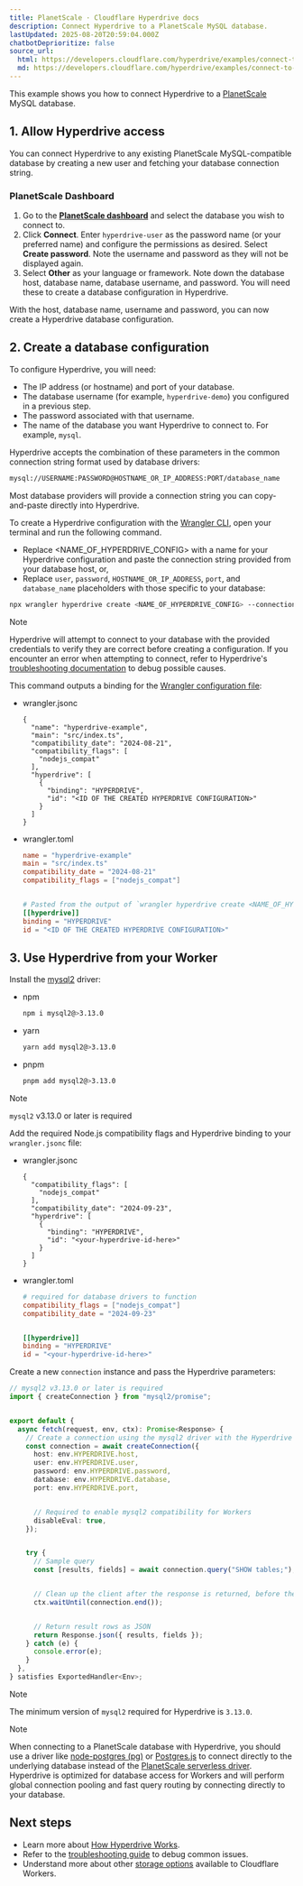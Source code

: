 ```yaml
---
title: PlanetScale · Cloudflare Hyperdrive docs
description: Connect Hyperdrive to a PlanetScale MySQL database.
lastUpdated: 2025-08-20T20:59:04.000Z
chatbotDeprioritize: false
source_url:
  html: https://developers.cloudflare.com/hyperdrive/examples/connect-to-mysql/mysql-database-providers/planetscale/
  md: https://developers.cloudflare.com/hyperdrive/examples/connect-to-mysql/mysql-database-providers/planetscale/index.md
---
```


This example shows you how to connect Hyperdrive to a [PlanetScale](https://planetscale.com/) MySQL database.

## 1. Allow Hyperdrive access

You can connect Hyperdrive to any existing PlanetScale MySQL-compatible database by creating a new user and fetching your database connection string.

### PlanetScale Dashboard

1. Go to the [**PlanetScale dashboard**](https://app.planetscale.com/) and select the database you wish to connect to.
2. Click **Connect**. Enter `hyperdrive-user` as the password name (or your preferred name) and configure the permissions as desired. Select **Create password**. Note the username and password as they will not be displayed again.
3. Select **Other** as your language or framework. Note down the database host, database name, database username, and password. You will need these to create a database configuration in Hyperdrive.

With the host, database name, username and password, you can now create a Hyperdrive database configuration.

## 2. Create a database configuration

To configure Hyperdrive, you will need:

* The IP address (or hostname) and port of your database.
* The database username (for example, `hyperdrive-demo`) you configured in a previous step.
* The password associated with that username.
* The name of the database you want Hyperdrive to connect to. For example, `mysql`.

Hyperdrive accepts the combination of these parameters in the common connection string format used by database drivers:

```txt
mysql://USERNAME:PASSWORD@HOSTNAME_OR_IP_ADDRESS:PORT/database_name
```

Most database providers will provide a connection string you can copy-and-paste directly into Hyperdrive.

To create a Hyperdrive configuration with the [Wrangler CLI](https://developers.cloudflare.com/workers/wrangler/install-and-update/), open your terminal and run the following command.

* Replace \<NAME\_OF\_HYPERDRIVE\_CONFIG> with a name for your Hyperdrive configuration and paste the connection string provided from your database host, or,
* Replace `user`, `password`, `HOSTNAME_OR_IP_ADDRESS`, `port`, and `database_name` placeholders with those specific to your database:

```sh
npx wrangler hyperdrive create <NAME_OF_HYPERDRIVE_CONFIG> --connection-string="mysql://user:password@HOSTNAME_OR_IP_ADDRESS:PORT/database_name"
```

Note

Hyperdrive will attempt to connect to your database with the provided credentials to verify they are correct before creating a configuration. If you encounter an error when attempting to connect, refer to Hyperdrive's [troubleshooting documentation](https://developers.cloudflare.com/hyperdrive/observability/troubleshooting/) to debug possible causes.

This command outputs a binding for the [Wrangler configuration file](https://developers.cloudflare.com/workers/wrangler/configuration/):

* wrangler.jsonc

  ```jsonc
  {
    "name": "hyperdrive-example",
    "main": "src/index.ts",
    "compatibility_date": "2024-08-21",
    "compatibility_flags": [
      "nodejs_compat"
    ],
    "hyperdrive": [
      {
        "binding": "HYPERDRIVE",
        "id": "<ID OF THE CREATED HYPERDRIVE CONFIGURATION>"
      }
    ]
  }
  ```

* wrangler.toml

  ```toml
  name = "hyperdrive-example"
  main = "src/index.ts"
  compatibility_date = "2024-08-21"
  compatibility_flags = ["nodejs_compat"]


  # Pasted from the output of `wrangler hyperdrive create <NAME_OF_HYPERDRIVE_CONFIG> --connection-string=[...]` above.
  [[hyperdrive]]
  binding = "HYPERDRIVE"
  id = "<ID OF THE CREATED HYPERDRIVE CONFIGURATION>"
  ```

## 3. Use Hyperdrive from your Worker

Install the [mysql2](https://github.com/sidorares/node-mysql2) driver:

* npm

  ```sh
  npm i mysql2@>3.13.0
  ```

* yarn

  ```sh
  yarn add mysql2@>3.13.0
  ```

* pnpm

  ```sh
  pnpm add mysql2@>3.13.0
  ```

Note

`mysql2` v3.13.0 or later is required

Add the required Node.js compatibility flags and Hyperdrive binding to your `wrangler.jsonc` file:

* wrangler.jsonc

  ```jsonc
  {
    "compatibility_flags": [
      "nodejs_compat"
    ],
    "compatibility_date": "2024-09-23",
    "hyperdrive": [
      {
        "binding": "HYPERDRIVE",
        "id": "<your-hyperdrive-id-here>"
      }
    ]
  }
  ```

* wrangler.toml

  ```toml
  # required for database drivers to function
  compatibility_flags = ["nodejs_compat"]
  compatibility_date = "2024-09-23"


  [[hyperdrive]]
  binding = "HYPERDRIVE"
  id = "<your-hyperdrive-id-here>"
  ```

Create a new `connection` instance and pass the Hyperdrive parameters:

```ts
// mysql2 v3.13.0 or later is required
import { createConnection } from "mysql2/promise";


export default {
  async fetch(request, env, ctx): Promise<Response> {
    // Create a connection using the mysql2 driver with the Hyperdrive credentials (only accessible from your Worker).
    const connection = await createConnection({
      host: env.HYPERDRIVE.host,
      user: env.HYPERDRIVE.user,
      password: env.HYPERDRIVE.password,
      database: env.HYPERDRIVE.database,
      port: env.HYPERDRIVE.port,


      // Required to enable mysql2 compatibility for Workers
      disableEval: true,
    });


    try {
      // Sample query
      const [results, fields] = await connection.query("SHOW tables;");


      // Clean up the client after the response is returned, before the Worker is killed
      ctx.waitUntil(connection.end());


      // Return result rows as JSON
      return Response.json({ results, fields });
    } catch (e) {
      console.error(e);
    }
  },
} satisfies ExportedHandler<Env>;
```

Note

The minimum version of `mysql2` required for Hyperdrive is `3.13.0`.

Note

When connecting to a PlanetScale database with Hyperdrive, you should use a driver like [node-postgres (pg)](https://developers.cloudflare.com/hyperdrive/examples/connect-to-postgres/postgres-drivers-and-libraries/node-postgres/) or [Postgres.js](https://developers.cloudflare.com/hyperdrive/examples/connect-to-postgres/postgres-drivers-and-libraries/postgres-js/) to connect directly to the underlying database instead of the [PlanetScale serverless driver](https://planetscale.com/docs/tutorials/planetscale-serverless-driver). Hyperdrive is optimized for database access for Workers and will perform global connection pooling and fast query routing by connecting directly to your database.

## Next steps

* Learn more about [How Hyperdrive Works](https://developers.cloudflare.com/hyperdrive/configuration/how-hyperdrive-works/).
* Refer to the [troubleshooting guide](https://developers.cloudflare.com/hyperdrive/observability/troubleshooting/) to debug common issues.
* Understand more about other [storage options](https://developers.cloudflare.com/workers/platform/storage-options/) available to Cloudflare Workers.

